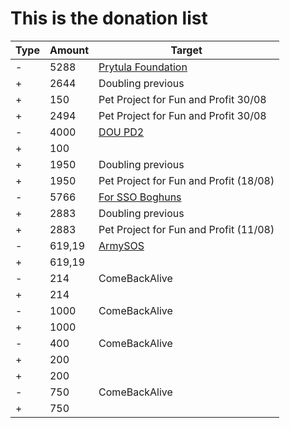 # This is the donation list

| Type | Amount | Target                             |
| ---- | ------ | ---------------------------------- |
| -    | 5288   | [Prytula Foundation](https://prytulafoundation.org/)                  |
| +    | 2644   | Doubling previous                  |
| +    | 150    | Pet Project for Fun and Profit 30/08 |
| +    | 2494   | Pet Project for Fun and Profit 30/08 |
| -    | 4000   | [DOU PD2](https://dou.ua/forums/topic/39602/) |
| +    | 100    |                                    |
| +    | 1950   | Doubling previous                  |
| +    | 1950   | Pet Project for Fun and Profit (18/08) |
| -    | 5766   | [For SSO Boghuns](https://docs.google.com/spreadsheets/u/0/d/1Qt6JVvXZLArcWrDe0L0-rX1QM_SJ4ERNW4CHzttqPc4/htmlview#gid=0)                  |
| +    | 2883   | Doubling previous                  |
| +    | 2883   | Pet Project for Fun and Profit (11/08)|
| -    | 619,19 | [ArmySOS](https://armysos.com.ua/) |
| +    | 619,19 |                                    |
| -    | 214    | ComeBackAlive                      |
| +    | 214    |                                    |
| -    | 1000   | ComeBackAlive                      |
| +    | 1000   |                                    |
| -    | 400    | ComeBackAlive                      |
| +    | 200    |                                    |
| +    | 200    |                                    |
| -    | 750    | ComeBackAlive                      |
| +    | 750    |                                    |
